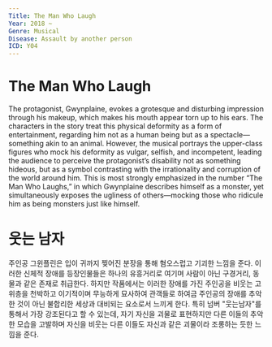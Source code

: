 ```yaml
---
Title: The Man Who Laugh
Year: 2018 ~
Genre: Musical
Disease: Assault by another person
ICD: Y04
---
```


# The Man Who Laugh

The protagonist, Gwynplaine, evokes a grotesque and disturbing impression through his makeup, which makes his mouth appear torn up to his ears. The characters in the story treat this physical deformity as a form of entertainment, regarding him not as a human being but as a spectacle—something akin to an animal. However, the musical portrays the upper-class figures who mock his deformity as vulgar, selfish, and incompetent, leading the audience to perceive the protagonist’s disability not as something hideous, but as a symbol contrasting with the irrationality and corruption of the world around him. This is most strongly emphasized in the number “The Man Who Laughs,” in which Gwynplaine describes himself as a monster, yet simultaneously exposes the ugliness of others—mocking those who ridicule him as being monsters just like himself.

# 웃는 남자

주인공 그윈플린은 입이 귀까지 찢어진 분장을 통해 혐오스럽고 기괴한 느낌을 준다. 이러한 신체적 장애를 등장인물들은 하나의 유흥거리로 여기며 사람이 아닌 구경거리, 동물과 같은 존재로 취급한다. 하지만 작품에서는 이러한 장애를 가진 주인공을 비웃는 고위층을 천박하고 이기적이며 무능하게 묘사하여 관객들로 하여금 주인공의 장애를 추악한 것이 아닌 불합리한 세상과 대비되는 요소로서 느끼게 한다. 특히 넘버 "웃는남자"를 통해서 가장 강조된다고 할 수 있는데, 자기 자신을 괴물로 표현하지만 다른 이들의 추악한 모습을 고발하며 자신을 비웃는 다른 이들도 자신과 같은 괴물이라 조롱하는 듯한 느낌을 준다. 
